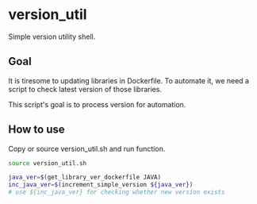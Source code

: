 # version_util

Simple version utility shell.

## Goal

It is tiresome to updating libraries in Dockerfile.
To automate it, we need a script to check latest version of those libraries.

This script's goal is to process version for automation.

## How to use

Copy or source version_util.sh and run function.

```bash
source version_util.sh

java_ver=$(get_library_ver_dockerfile JAVA)
inc_java_ver=$(increment_simple_version ${java_ver})
# use ${inc_java_ver} for checking whether new version exists
```
